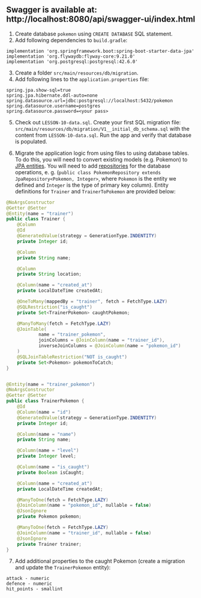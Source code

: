 ## Swagger is available at: http://localhost:8080/api/swagger-ui/index.html


1. Create database `pokemon` using `CREATE DATABASE` SQL statement.
2. Add following dependencies to `build.gradle`:
```
implementation 'org.springframework.boot:spring-boot-starter-data-jpa'
implementation 'org.flywaydb:flyway-core:9.21.0'
implementation 'org.postgresql:postgresql:42.6.0'
```
3. Create a folder `src/main/resources/db/migration`.
4. Add following lines to the `application.properties` file:
```
spring.jpa.show-sql=true
spring.jpa.hibernate.ddl-auto=none
spring.datasource.url=jdbc:postgresql://localhost:5432/pokemon
spring.datasource.username=postgres
spring.datasource.password=<your pass>
```

5. Check out `LESSON-10-data.sql`. Create your first SQL migration file: `src/main/resources/db/migration/V1__initial_db_schema.sql` 
with the content from `LESSON-10-data.sql`. Run the app and verify that database is populated.

6. Migrate the application logic from using files to using database tables.
To do this, you will need to convert existing models (e.g. Pokemon) to [JPA entities](https://www.baeldung.com/jpa-entities).
You will need to add [repositories](https://medium.com/@bubu.tripathy/best-practices-creating-repository-interfaces-with-jpa-d904bee64397) for the database operations,
e. g. (`public class PokemonRepository extends JpaRepository<Pokemon, Integer>`, where `Pokemon` is the entity we defined and `Integer` is the type of primary key column).
Entity definitions for `Trainer` and `TrainerToPokemon` are provided below:

```java
@NoArgsConstructor
@Getter @Setter
@Entity(name = "trainer")
public class Trainer {
    @Column
    @Id
    @GeneratedValue(strategy = GenerationType.INDENTITY)
    private Integer id;

    @Column
    private String name;

    @Column
    private String location;

    @Column(name = "created_at")
    private LocalDateTime createdAt;

    @OneToMany(mappedBy = "trainer", fetch = FetchType.LAZY)
    @SQLRestriction("is_caught")
    private Set<TrainerPokemon> caughtPokemon;

    @ManyToMany(fetch = FetchType.LAZY)
    @JoinTable(
            name = "trainer_pokemon",
            joinColumns = @JoinColumn(name = "trainer_id"),
            inverseJoinColumns = @JoinColumn(name = "pokemon_id")
    )
    @SQLJoinTableRestriction("NOT is_caught")
    private Set<Pokemon> pokemonToCatch;
}


@Entity(name = "trainer_pokemon")
@NoArgsConstructor
@Getter @Setter
public class TrainerPokemon {
    @Id
    @Column(name = "id")
    @GeneratedValue(strategy = GenerationType.INDENTITY)
    private Integer id;

    @Column(name = "name")
    private String name;

    @Column(name = "level")
    private Integer level;

    @Column(name = "is_caught")
    private Boolean isCaught;

    @Column(name = "created_at")
    private LocalDateTime createdAt;

    @ManyToOne(fetch = FetchType.LAZY)
    @JoinColumn(name = "pokemon_id", nullable = false)
    @JsonIgnore
    private Pokemon pokemon;

    @ManyToOne(fetch = FetchType.LAZY)
    @JoinColumn(name = "trainer_id", nullable = false)
    @JsonIgnore
    private Trainer trainer;
}
```

7. Add additional properties to the caught Pokemon (create a migration and update the `TrainerPokemon` entity):
```
attack - numeric
defence - numeric
hit_points - smallint
```